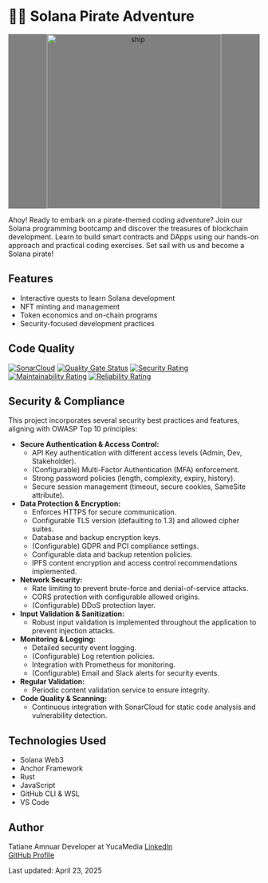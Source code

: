 # 🏴‍☠️ Solana Pirate Adventure

<p width="full" margin="auto" align="center" style = "background:gray"><img src="https://raw.githubusercontent.com/solana-developers/pirate-bootcamp/main/assets/ship-fire-1.png" alt="ship" width="350" margin="auto" align="center" bg="white"/></p>

Ahoy! Ready to embark on a pirate-themed coding adventure? Join our Solana programming bootcamp and discover the treasures of blockchain development. Learn to build smart contracts and DApps using our hands-on approach and practical coding exercises. Set sail with us and become a Solana pirate!

## Features
- Interactive quests to learn Solana development
- NFT minting and management
- Token economics and on-chain programs
- Security-focused development practices

## Code Quality
[![SonarCloud](https://sonarcloud.io/images/project_badges/sonarcloud-white.svg)](https://sonarcloud.io/summary/new_code?id=YuccaMedia_Solana_Pirate_Adventure)
[![Quality Gate Status](https://sonarcloud.io/api/project_badges/measure?project=YuccaMedia_Solana_Pirate_Adventure&metric=alert_status)](https://sonarcloud.io/summary/new_code?id=YuccaMedia_Solana_Pirate_Adventure)
[![Security Rating](https://sonarcloud.io/api/project_badges/measure?project=YuccaMedia_Solana_Pirate_Adventure&metric=security_rating)](https://sonarcloud.io/summary/new_code?id=YuccaMedia_Solana_Pirate_Adventure)
[![Maintainability Rating](https://sonarcloud.io/api/project_badges/measure?project=YuccaMedia_Solana_Pirate_Adventure&metric=sqale_rating)](https://sonarcloud.io/summary/new_code?id=YuccaMedia_Solana_Pirate_Adventure)
[![Reliability Rating](https://sonarcloud.io/api/project_badges/measure?project=YuccaMedia_Solana_Pirate_Adventure&metric=reliability_rating)](https://sonarcloud.io/summary/new_code?id=YuccaMedia_Solana_Pirate_Adventure)

## Security & Compliance

This project incorporates several security best practices and features, aligning with OWASP Top 10 principles:

- **Secure Authentication & Access Control:**
    - API Key authentication with different access levels (Admin, Dev, Stakeholder).
    - (Configurable) Multi-Factor Authentication (MFA) enforcement.
    - Strong password policies (length, complexity, expiry, history).
    - Secure session management (timeout, secure cookies, SameSite attribute).
- **Data Protection & Encryption:**
    - Enforces HTTPS for secure communication.
    - Configurable TLS version (defaulting to 1.3) and allowed cipher suites.
    - Database and backup encryption keys.
    - (Configurable) GDPR and PCI compliance settings.
    - Configurable data and backup retention policies.
    - IPFS content encryption and access control recommendations implemented.
- **Network Security:**
    - Rate limiting to prevent brute-force and denial-of-service attacks.
    - CORS protection with configurable allowed origins.
    - (Configurable) DDoS protection layer.
- **Input Validation & Sanitization:**
    - Robust input validation is implemented throughout the application to prevent injection attacks.
- **Monitoring & Logging:**
    - Detailed security event logging.
    - (Configurable) Log retention policies.
    - Integration with Prometheus for monitoring.
    - (Configurable) Email and Slack alerts for security events.
- **Regular Validation:**
    - Periodic content validation service to ensure integrity.
- **Code Quality & Scanning:**
    - Continuous integration with SonarCloud for static code analysis and vulnerability detection.

## Technologies Used
- Solana Web3
- Anchor Framework
- Rust
- JavaScript
- GitHub CLI & WSL
- VS Code

## Author
Tatiane Amnuar
Developer at YucaMedia
[LinkedIn](https://www.linkedin.com/in/tatianeamnuar)  
[GitHub Profile](https://github.com/YuccaMedia)

Last updated: April 23, 2025 